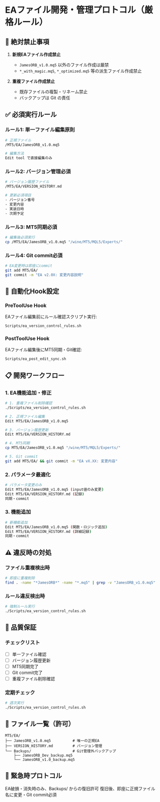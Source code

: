 # EAファイル開発・管理プロトコル（厳格ルール）

## 🚫 絶対禁止事項
1. **新規EAファイル作成禁止**
   - `JamesORB_v1.0.mq5` 以外のファイル作成は厳禁
   - `*_with_magic.mq5`, `*_optimized.mq5` 等の派生ファイル作成禁止

2. **重複ファイル作成禁止**
   - 既存ファイルの複製・リネーム禁止
   - バックアップは Git の責任

## ✅ 必須実行ルール

### ルール1: 単一ファイル編集原則
```bash
# 正規ファイル
/MT5/EA/JamesORB_v1.0.mq5

# 編集方法
Edit tool で直接編集のみ
```

### ルール2: バージョン管理必須
```bash
# バージョン履歴ファイル
/MT5/EA/VERSION_HISTORY.md

# 更新必須項目
- バージョン番号
- 変更内容
- 実装日時
- 次期予定
```

### ルール3: MT5同期必須
```bash
# 編集後必須実行
cp /MT5/EA/JamesORB_v1.0.mq5 "/wine/MT5/MQL5/Experts/"
```

### ルール4: Git commit必須
```bash
# EA変更時は即座にcommit
git add MT5/EA/
git commit -m "EA v2.0X: 変更内容説明"
```

## 🤖 自動化Hook設定

### PreToolUse Hook
EAファイル編集前にルール確認スクリプト実行:
```bash
Scripts/ea_version_control_rules.sh
```

### PostToolUse Hook  
EAファイル編集後にMT5同期・Git確認:
```bash
Scripts/ea_post_edit_sync.sh
```

## 📋 開発ワークフロー

### 1. EA機能追加・修正
```bash
# 1. 重複ファイル削除確認
./Scripts/ea_version_control_rules.sh

# 2. 正規ファイル編集
Edit MT5/EA/JamesORB_v1.0.mq5

# 3. バージョン履歴更新
Edit MT5/EA/VERSION_HISTORY.md

# 4. MT5同期
cp MT5/EA/JamesORB_v1.0.mq5 "/wine/MT5/MQL5/Experts/"

# 5. Git commit
git add MT5/EA/ && git commit -m "EA vX.XX: 変更内容"
```

### 2. パラメータ最適化
```bash
# パラメータ変更のみ
Edit MT5/EA/JamesORB_v1.0.mq5 (input値のみ変更)
Edit MT5/EA/VERSION_HISTORY.md (記録)
同期・commit
```

### 3. 機能追加
```bash
# 新機能追加
Edit MT5/EA/JamesORB_v1.0.mq5 (関数・ロジック追加)
Edit MT5/EA/VERSION_HISTORY.md (詳細記録)
同期・commit
```

## ⚠️ 違反時の対処

### ファイル重複検出時
```bash
# 即座に重複削除
find . -name "*JamesORB*" -name "*.mq5" | grep -v "JamesORB_v1.0.mq5" | xargs rm
```

### ルール違反検出時
```bash
# 強制ルール実行
./Scripts/ea_version_control_rules.sh
```

## 🎯 品質保証

### チェックリスト
- [ ] 単一ファイル確認
- [ ] バージョン履歴更新
- [ ] MT5同期完了
- [ ] Git commit完了
- [ ] 重複ファイル削除確認

### 定期チェック
```bash
# 週次実行
./Scripts/ea_version_control_rules.sh
```

## 📄 ファイル一覧（許可）
```
MT5/EA/
├── JamesORB_v1.0.mq5          # 唯一の正規EA
├── VERSION_HISTORY.md         # バージョン管理
└── Backups/                   # Git管理外バックアップ
    ├── JamesORB_Dev_backup.mq5
    └── JamesORB_v1.0_backup.mq5
```

## 🚨 緊急時プロトコル
EA破損・消失時のみ、Backups/ からの復旧許可
復旧後、即座に正規ファイル名に変更・Git commit必須
